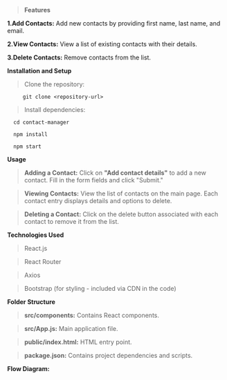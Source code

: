 > **Features**

**1.Add Contacts:** Add new contacts by providing first name, last name, and email.

**2.View Contacts:** View a list of existing contacts with their details.

**3.Delete Contacts:** Remove contacts from the list.

**Installation and Setup**
> Clone the repository:
> 
         git clone <repository-url>
         
> Install dependencies:

      cd contact-manager
   
      npm install
      
      npm start
 **Usage**
  
> **Adding a Contact:** Click on **"Add contact details"** to add a new contact. Fill in the form fields and click "Submit."

> **Viewing Contacts:** View the list of contacts on the main page. Each contact entry displays details and options to delete.

> **Deleting a Contact:** Click on the delete button associated with each contact to remove it from the list.

**Technologies Used**

> React.js

> React Router

> Axios

> Bootstrap (for styling - included via CDN in the code)

**Folder Structure**

> **src/components:** Contains React components.

> **src/App.js:** Main application file.

> **public/index.html:** HTML entry point.

> **package.json:** Contains project dependencies and scripts.

**Flow  Diagram:**
>  
